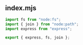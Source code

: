 ## index.mjs

```mjs
import fs from "node:fs";
import { join } from "node:path";
import express from "express";

export { express, fs, join };
```
